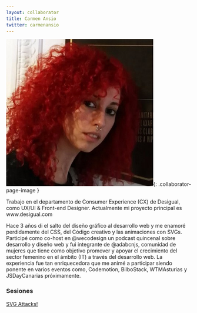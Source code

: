 ```yaml
---
layout: collaborator
title: Carmen Ansio
twitter: carmenansio
---
```

![Carmen Ansio](/img/colaboradores/carmen-ansio.jpg){: .collaborator-page-image }

<p>Trabajo en el departamento de Consumer Experience (CX) de Desigual, como UX/UI & Front-end Designer. Actualmente mi proyecto principal es www.desigual.com</p>
<p>Hace 3 años di el salto del diseño gráfico al desarrollo web y me enamoré perdidamente del CSS, del Código creativo y las animaciones con SVGs.
Participé como co-host en @wecodesign un podcast quincenal sobre desarrollo y diseño web y fui integrante de @adabcnjs, comunidad de mujeres que tiene como objetivo promover y apoyar el crecimiento del sector femenino en el ámbito (IT) a través del desarrollo web. La experiencia fue tan enriquecedora que me animé a participar siendo ponente en varios eventos como, Codemotion, BilboStack, WTMAsturias y JSDayCanarias próximamente.</p>

### Sesiones

[SVG Attacks!](/proxima-sesion)
